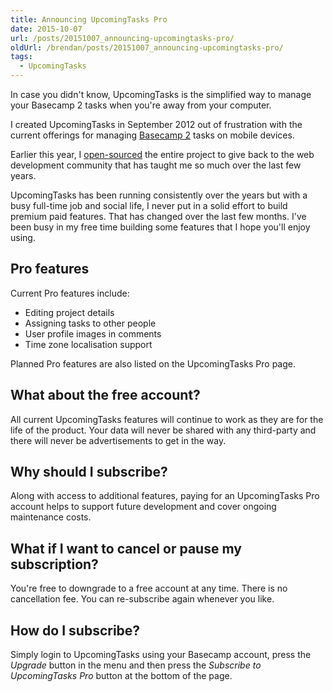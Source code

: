```yaml
---
title: Announcing UpcomingTasks Pro
date: 2015-10-07
url: /posts/20151007_announcing-upcomingtasks-pro/
oldUrl: /brendan/posts/20151007_announcing-upcomingtasks-pro/
tags:
  - UpcomingTasks
---
```


In case you didn't know, UpcomingTasks is the simplified way to manage your Basecamp 2 tasks when you're away from your computer.

I created UpcomingTasks in September 2012 out of frustration with the current offerings for managing [Basecamp 2](https://basecamp.com/) tasks on mobile devices.

Earlier this year, I [open-sourced](https://github.com/brendanmurty/upcomingtasks) the entire project to give back to the web development community that has taught me so much over the last few years.

UpcomingTasks has been running consistently over the years but with a busy full-time job and social life, I never put in a solid effort to build premium paid features. That has changed over the last few months. I've been busy in my free time building some features that I hope you'll enjoy using.

## Pro features

Current Pro features include:

- Editing project details
- Assigning tasks to other people
- User profile images in comments
- Time zone localisation support

Planned Pro features are also listed on the UpcomingTasks Pro page.

## What about the free account?

All current UpcomingTasks features will continue to work as they are for the life of the product. Your data will never be shared with any third-party and there will never be advertisements to get in the way.

## Why should I subscribe?

Along with access to additional features, paying for an UpcomingTasks Pro account helps to support future development and cover ongoing maintenance costs.

## What if I want to cancel or pause my subscription?

You're free to downgrade to a free account at any time. There is no cancellation fee. You can re-subscribe again whenever you like.

## How do I subscribe?

Simply login to UpcomingTasks using your Basecamp account, press the _Upgrade_ button in the menu and then press the _Subscribe to UpcomingTasks Pro_ button at the bottom of the page.
